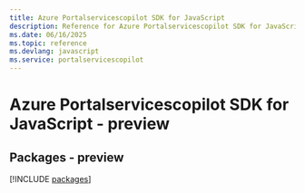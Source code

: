 ```yaml
---
title: Azure Portalservicescopilot SDK for JavaScript
description: Reference for Azure Portalservicescopilot SDK for JavaScript
ms.date: 06/16/2025
ms.topic: reference
ms.devlang: javascript
ms.service: portalservicescopilot
---
```

# Azure Portalservicescopilot SDK for JavaScript - preview
## Packages - preview
[!INCLUDE [packages](portalservicescopilot-index.md)]